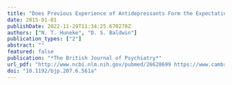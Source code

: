 ```yaml
---
title: "Does Previous Experience of Antidepressants Form the Expectations Necessary for a Placebo Response?"
date: 2015-01-01
publishDate: 2022-11-29T11:34:25.670278Z
authors: ["N. T. Huneke", "D. S. Baldwin"]
publication_types: ["2"]
abstract: ""
featured: false
publication: "*The British Journal of Psychiatry*"
url_pdf: "http://www.ncbi.nlm.nih.gov/pubmed/26628699 https://www.cambridge.org/core/services/aop-cambridge-core/content/view/98C0D865823BFE4FF46699E890C51FFD/S0007125000240166a.pdf/div-class-title-does-previous-experience-of-antidepressants-form-the-expectations-necessary-for-a-placebo-response-div.pdf"
doi: "10.1192/bjp.207.6.561a"
---
```


